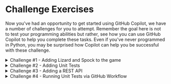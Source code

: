 # Challenge Exercises

Now you've had an opportunity to get started using GitHub Copilot, we have a number of challenges for you to attempt. Remember the goal here is not to test your programming abilities but rather, see how you can use GitHub Copilot to help you complete these tasks. Even if you've never programmed in Python, you may be surprised how Copilot can help you be successful with these challenge.


<details>
<summary>Challenge #1 - Adding Lizard and Spock to the game</summary>

### Adding Lizard and Spock to the game

- Improve the rock paper scissors game by adding Lizard and Spock.
**Extra Kudos** for a terminal interface that provides a list of options with keyboard input.
Eg.
```
$ Choose your option:
1.  Rock
2.  Paper
3.  Scissors
4.  Lizard
5.  Spock
```

<img width="400" alt="Adding Lizard and Spock" src="../assets/Rock Paper Scissors Lizard Spock image.jpg">

</details>

<details>
<summary>Challenge #2 - Adding Unit Tests</summary>

### Adding Unit Tests

- Implement unit tests using pytest or any testing module of your choice.
Try to aim for 100% coverage :)

Business Logic:

<img width="400" alt="Adding Lizard and Spock" src="../assets/Rock Paper Scissors Lizard Spock image.jpg">

</details>

<details>
<summary>Challenge #3 - Adding a REST API</summary>

### Adding a REST API

- Turn it into a REST API
E.g.  sending a POST /rock (or json payload) should return a 200 OK response with the result in the body

</details>

<details>
<summary>Challenge #4 - Running Unit Tests via GitHub Workflow</summary>

### Running Unit Tests via GitHub Workflow

- Create a new GitHub Workflow to run the Unit Tests
E.g. a GitHub Workflow triggers on a new push on main and runs all Python Unit Tests

</details>